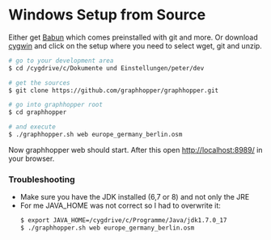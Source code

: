 # Windows Setup from Source

Either get [Babun](http://babun.github.io/) which comes preinstalled with git and more. Or download [cygwin](http://www.cygwin.com/) and click on the setup where you need to select wget, git and unzip.

```bash
# go to your development area
$ cd /cygdrive/c/Dokumente und Einstellungen/peter/dev

# get the sources
$ git clone https://github.com/graphhopper/graphhopper.git

# go into graphhopper root
$ cd graphhopper

# and execute
$ ./graphhopper.sh web europe_germany_berlin.osm
```

Now graphhopper web should start. After this open [http://localhost:8989/](http://localhost:8989/) in your browser.

### Troubleshooting
 * Make sure you have the JDK installed (6,7 or 8) and not only the JRE
 * For me JAVA_HOME was not correct so I had to overwrite it:
   ```bash
   $ export JAVA_HOME=/cygdrive/c/Programme/Java/jdk1.7.0_17
   $ ./graphhopper.sh web europe_germany_berlin.osm
   ```
